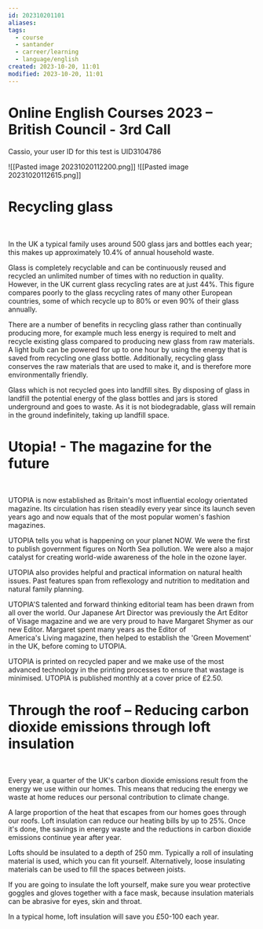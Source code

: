 ```yaml
---
id: 202310201101
aliases: 
tags:
  - course
  - santander
  - carreer/learning
  - language/english
created: 2023-10-20, 11:01
modified: 2023-10-20, 11:01
---
```

# Online English Courses 2023 – British Council - 3rd Call

Cassio, your user ID for this test is UID3104786

![[Pasted image 20231020112200.png]]
![[Pasted image 20231020112615.png]]
# Recycling glass

 

In the UK a typical family uses around 500 glass jars and bottles each year; this makes up approximately 10.4% of annual household waste.

Glass is completely recyclable and can be continuously reused and recycled an unlimited number of times with no reduction in quality. However, in the UK current glass recycling rates are at just 44%. This figure compares poorly to the glass recycling rates of many other European countries, some of which recycle up to 80% or even 90% of their glass annually.

There are a number of benefits in recycling glass rather than continually producing more, for example much less energy is required to melt and recycle existing glass compared to producing new glass from raw materials. A light bulb can be powered for up to one hour by using the energy that is saved from recycling one glass bottle. Additionally, recycling glass conserves the raw materials that are used to make it, and is therefore more environmentally friendly.

Glass which is not recycled goes into landfill sites. By disposing of glass in landfill the potential energy of the glass bottles and jars is stored underground and goes to waste. As it is not biodegradable, glass will remain in the ground indefinitely, taking up landfill space.


# Utopia! - The magazine for the future

 

UTOPIA is now established as Britain's most influential ecology orientated magazine. Its circulation has risen steadily every year since its launch seven years ago and now equals that of the most popular women's fashion magazines.

UTOPIA tells you what is happening on your planet NOW. We were the first to publish government figures on North Sea pollution. We were also a major catalyst for creating world-wide awareness of the hole in the ozone layer.

UTOPIA also provides helpful and practical information on natural health issues. Past features span from reflexology and nutrition to meditation and natural family planning.

UTOPIA'S talented and forward thinking editorial team has been drawn from all over the world. Our Japanese Art Director was previously the Art Editor of Visage magazine and we are very proud to have Margaret Shymer as our new Editor. Margaret spent many years as the Editor of America's Living magazine, then helped to establish the 'Green Movement' in the UK, before coming to UTOPIA.

UTOPIA is printed on recycled paper and we make use of the most advanced technology in the printing processes to ensure that wastage is minimised. UTOPIA is published monthly at a cover price of £2.50.

# Through the roof – Reducing carbon dioxide emissions through loft insulation

 

Every year, a quarter of the UK's carbon dioxide emissions result from the energy we use within our homes. This means that reducing the energy we waste at home reduces our personal contribution to climate change.

A large proportion of the heat that escapes from our homes goes through our roofs. Loft insulation can reduce our heating bills by up to 25%. Once it's done, the savings in energy waste and the reductions in carbon dioxide emissions continue year after year.

Lofts should be insulated to a depth of 250 mm. Typically a roll of insulating material is used, which you can fit yourself. Alternatively, loose insulating materials can be used to fill the spaces between joists.

If you are going to insulate the loft yourself, make sure you wear protective goggles and gloves together with a face mask, because insulation materials can be abrasive for eyes, skin and throat.

In a typical home, loft insulation will save you £50-100 each year.